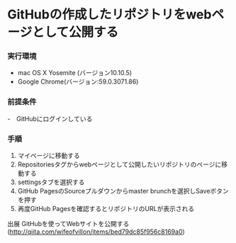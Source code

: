 # GitHubの作成したリポジトリをwebページとして公開する

### 実行環境
- mac OS X Yosemite (バージョン10.10.5)
- Google Chrome(バージョン:59.0.3071.86)

### 前提条件
-　GitHubにログインしている

### 手順
1. マイページに移動する
2. Repositoriesタグからwebページとして公開したいリポジトリのページに移動する
3. settingsタブを選択する
4. GitHub PagesのSourceプルダウンからmaster brunchを選択しSaveボタンを押す
5. 再度GitHub Pagesを確認するとリポジトリのURLが表示される

出展
GitHubを使ってWebサイトを公開する(http://qiita.com/wifeofvillon/items/bed79dc85f956c8169a0)
